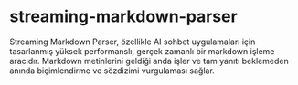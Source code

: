 # streaming-markdown-parser
Streaming Markdown Parser, özellikle AI sohbet uygulamaları için tasarlanmış yüksek performanslı, gerçek zamanlı bir markdown işleme aracıdır. Markdown metinlerini geldiği anda işler ve tam yanıtı beklemeden anında biçimlendirme ve sözdizimi vurgulaması sağlar.

